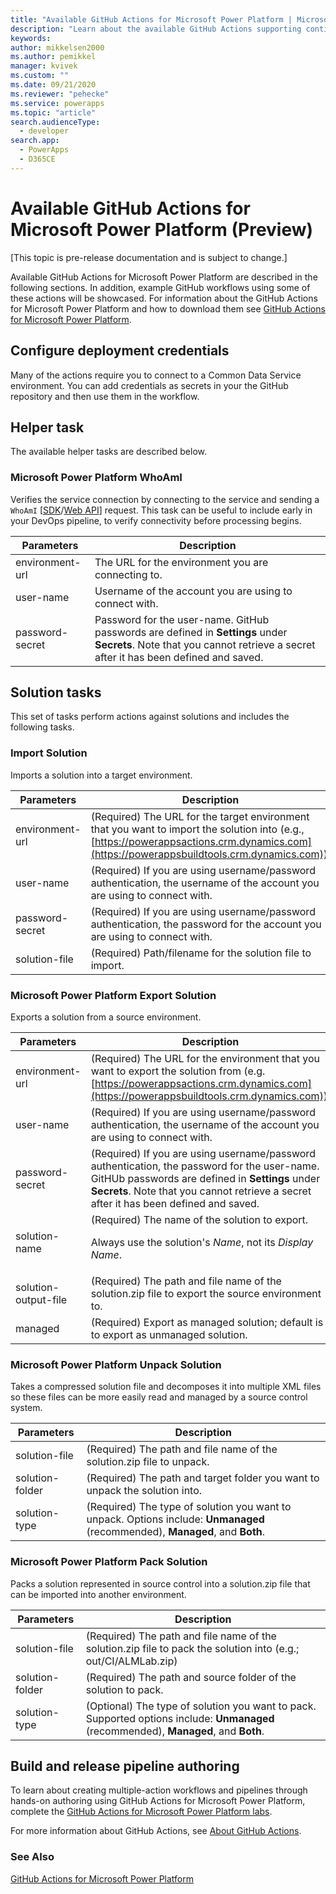 ```yaml
---
title: "Available GitHub Actions for Microsoft Power Platform | Microsoft Docs"
description: "Learn about the available GitHub Actions supporting continuous integration and delivery with Microsoft Power Platform."
keywords: 
author: mikkelsen2000
ms.author: pemikkel
manager: kvivek
ms.custom: ""
ms.date: 09/21/2020
ms.reviewer: "pehecke"
ms.service: powerapps
ms.topic: "article"
search.audienceType: 
  - developer
search.app: 
  - PowerApps
  - D365CE
---
```


# Available GitHub Actions for Microsoft Power Platform (Preview)
[This topic is pre-release documentation and is subject to change.]

Available GitHub Actions for Microsoft Power Platform are described in the following sections. In addition, example GitHub workflows using some of these actions will be showcased. For information about the GitHub Actions for Microsoft Power Platform and how to download them see [GitHub Actions for Microsoft Power Platform](devops-github-actions.md).

## Configure deployment credentials
Many of the actions require you to connect to a Common Data Service environment. You can add credentials as secrets in your the GitHub repository and then use them in the workflow.

## Helper task

The available helper tasks are described below.

### Microsoft Power Platform WhoAmI

Verifies the service connection by connecting to the service and sending a `WhoAmI` [[SDK](/dotnet/api/microsoft.crm.sdk.messages.whoamirequest)/[Web API](/dynamics365/customer-engagement/web-api/whoami)] request. This task can be useful to include early in your DevOps pipeline, to verify connectivity before processing begins.

| Parameters    | Description   |
|---------------|---------------|
| environment-url | The URL for the environment you are connecting to.|
| user-name | Username of the account you are using to connect with. |
| password-secret | Password for the user-name. GitHub passwords are defined in **Settings** under **Secrets**. Note that you cannot retrieve a secret after it has been defined and saved. |

## Solution tasks

This set of tasks perform actions against solutions and includes the following tasks.

### Import Solution
Imports a solution into a target environment.

| Parameters           | Description        |
|----------------------|--------------------------|
| environment-url| (Required) The URL for the target environment that you want to import the solution into (e.g., [https://powerappsactions.crm.dynamics.com](https://powerappsbuildtools.crm.dynamics.com)).|
|user-name|(Required) If you are using username/password authentication, the username of the account you are using to connect with.|
| password-secret | (Required) If you are using username/password authentication, the password for the account you are using to connect with.
 | solution-file        | (Required) Path/filename for the solution file to import.   |

<p/>

### Microsoft Power Platform Export Solution

Exports a solution from a source environment.

| Parameters      | Description     |
|-----------------|---------------------|
| environment-url| (Required) The URL for the environment that you want to export the solution from (e.g. [https://powerappsactions.crm.dynamics.com](https://powerappsbuildtools.crm.dynamics.com)).|
|user-name|(Required) If you are using username/password authentication, the username of the account you are using to connect with.|
| password-secret | (Required) If you are using username/password authentication, the password for the user-name. GitHUb passwords are defined in **Settings** under **Secrets**. Note that you cannot retrieve a secret after it has been defined and saved. |
 | solution-name              | (Required) The name of the solution to export.<p/>Always use the solution's *Name*, not its *Display Name*.    |
 | solution-output-file        | (Required) The path and file name of the solution.zip file to export the source environment to.|
  | managed        | (Required) Export as managed solution; default is to export as unmanaged solution.|
<p/>

### Microsoft Power Platform Unpack Solution

Takes a compressed solution file and decomposes it into multiple XML files so these files can be more easily read and managed by a source control system.

| Parameters    | Description       |
|---------------|-------------------|
| solution-file              | (Required) The path and file name of the solution.zip file to unpack.     |
| solution-folder | (Required) The path and target folder you want to unpack the solution into.      |
| solution-type | (Required) The type of solution you want to unpack. Options include: **Unmanaged** (recommended), **Managed**, and **Both**. |
<p/>

### Microsoft Power Platform Pack Solution

Packs a solution represented in source control into a solution.zip file that can be imported into another environment.

| Parameters       | Description     |
|------------------|-----------------|
| solution-file              | (Required) The path and file name of the solution.zip file to pack the solution into (e.g.; out/CI/ALMLab.zip)     |
| solution-folder             | (Required) The path and source folder of the solution to pack.      |
| solution-type                  | (Optional) The type of solution you want to pack. Supported options include: **Unmanaged** (recommended), **Managed**, and **Both**. |


## Build and release pipeline authoring

To learn about creating multiple-action workflows and pipelines through hands-on authoring using GitHub Actions for Microsoft Power Platform, complete the [GitHub Actions for Microsoft Power Platform labs](https://aka.ms/poweractionslab).

For more information about GitHub Actions, see [About GitHub Actions](https://help.github.com/actions/getting-started-with-github-actions/about-github-actions).

### See Also

[GitHub Actions for Microsoft Power Platform](devops-github-actions.md)